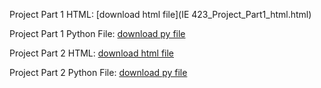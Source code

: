 Project Part 1 HTML: [download html file](IE 423_Project_Part1_html.html)

Project Part 1 Python File: [download py file](IE423_Project_Part1_Code.py)

Project Part 2 HTML: [download html file](IE423_Project_Part_2.html)

Project Part 2 Python File: [download py file](IE423_Project_Part_2_Code.py)
